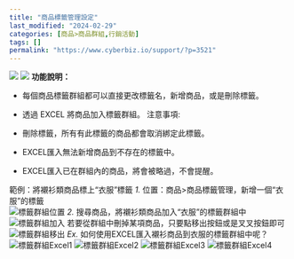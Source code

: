 ```yaml
---
title: "商品標籤管理設定"
last_modified: "2024-02-29"
categories: [商品>商品群組,行銷活動]
tags: []
permalink: "https://www.cyberbiz.io/support/?p=3521"
---
```


![](https://www.cyberbiz.io/support/wp-content/uploads/適用站別.png)
[![](https://www.cyberbiz.io/support/wp-content/uploads/台灣站.png)](https://www.cyberbiz.io/support/?page_id=2490)
**功能說明：**  

* 每個商品標籤群組都可以直接更改標籤名，新增商品，或是刪除標籤。
* 透過 EXCEL 將商品加入標籤群組。
注意事項:  

* 刪除標籤，所有有此標籤的商品都會取消綁定此標籤。
* EXCEL匯入無法新增商品到不存在的標籤中。
* EXCEL匯入已在群組內的商品，將會被略過，不會提醒。

範例：將襯衫類商品標上“衣服”標籤 _1._ 位置：商品>商品標籤管理，新增一個“衣服”的標籤  
![標籤群組位置](https://www.cyberbiz.co/support/wp-content/uploads/2019/08/標籤群組位置.png) _2._ 搜尋商品，將襯衫類商品加入“衣服”的標籤群組中  
![標籤群組加入](https://www.cyberbiz.co/support/wp-content/uploads/2019/08/標籤群組加入.png) 若要從群組中刪掉某項商品，只要點移出按鈕或是叉叉按鈕即可  
![標籤群組移出](https://www.cyberbiz.co/support/wp-content/uploads/2019/08/標籤群組移出.png) _Ex._ 如何使用EXCEL匯入襯衫商品到衣服的標籤群組中呢？  
![標籤群組Excel1](https://www.cyberbiz.co/support/wp-content/uploads/2019/08/標籤群組Excel1.png)
![標籤群組Excel2](https://www.cyberbiz.io/support/wp-content/uploads/商品標籤管理設定01.png)
![標籤群組Excel3](https://www.cyberbiz.co/support/wp-content/uploads/2019/08/標籤群組Excel3.png)
![標籤群組Excel4](https://www.cyberbiz.co/support/wp-content/uploads/2019/08/標籤群組Excel4.png)


